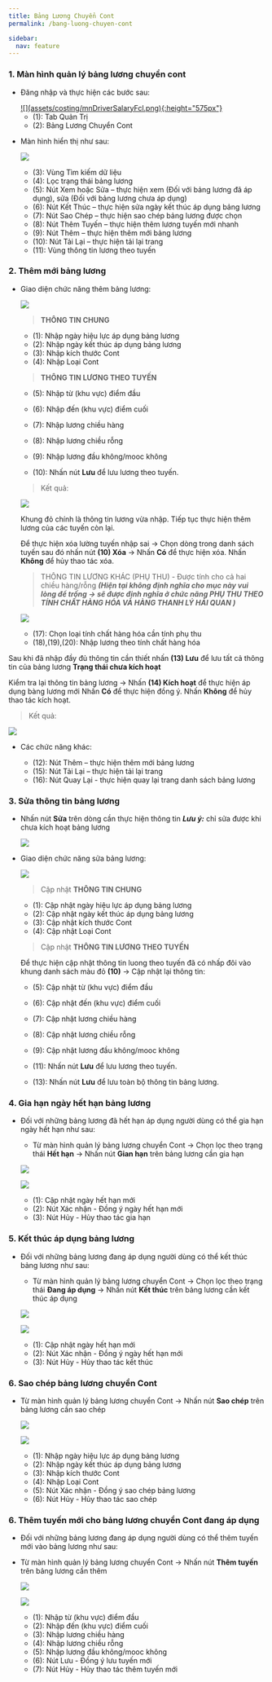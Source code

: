 ```yaml
---
title: Bảng Lương Chuyển Cont
permalink: /bang-luong-chuyen-cont

sidebar:
  nav: feature
---
```



### **1. Màn hình quản lý bảng lương chuyển cont**
* Đăng nhập và thực hiện các bước sau:

     <a href='assets/costing/mnDriverSalaryFcl.png'>
          ![](assets/costing/mnDriverSalaryFcl.png){:height="575px"}
     </a>
    

     * (1): Tab Quản Trị
     * (2): Bảng Lương Chuyển Cont

* Màn hình hiển thị như sau:

     ![](assets/costing/DriverSalaryFclManager.png)

     * (3): Vùng Tìm kiếm dữ liệu
     * (4): Lọc trạng thái bảng lương
     * (5): Nút Xem hoặc Sửa – thực hiện xem (Đối với bảng lương đã áp dụng), sửa (Đối với bảng lương chưa áp dụng)
     * (6): Nút Kết Thúc – thực hiện sửa ngày kết thúc áp dụng bảng lương
     * (7): Nút Sao Chép – thực hiện sao chép bảng lương được chọn
     * (8): Nút Thêm Tuyến – thực hiện thêm lương tuyến mới nhanh
     * (9): Nút Thêm – thực hiện thêm mới bảng lương
     * (10): Nút Tải Lại – thực hiện tải lại trang
     * (11): Vùng thông tin lương theo tuyến

### **2. Thêm mới bảng lương**
* Giao diện chức năng thêm bảng lương:

     ![](assets/costing/DriverSalaryFclDetails.png)

     > **THÔNG TIN CHUNG**
     * (1): Nhập ngày hiệu lực áp dụng bảng lương
     * (2): Nhập ngày kết thúc áp dụng bảng lương
     * (3): Nhập kích thước Cont
     * (4): Nhập Loại Cont

     > **THÔNG TIN LƯƠNG THEO TUYẾN**
     * (5): Nhập từ (khu vực) điểm đầu
     * (6): Nhập đến (khu vực) điểm cuối
     * (7): Nhập lương chiều hàng
     * (8): Nhập lương chiều rỗng
     * (9): Nhập lương đầu không/mooc không

     * (10): Nhấn nút **Lưu** để lưu lương theo tuyến.

     > Kết quả:

     ![](assets/costing/ResultSaveSalaryOfRoute.png)

     Khung đỏ chính là thông tin lương vừa nhập.
     Tiếp tục thực hiện thêm lương của các tuyến còn lại.

     Để thực hiện xóa lường tuyến nhập sai &#8594; Chọn dòng trong danh sách tuyến sau đó nhấn nút **(10) Xóa** &#8594; Nhấn **Có** để thực hiện xóa. Nhấn **Không** để hủy thao tác xóa.

     > THÔNG TIN LƯƠNG KHÁC (PHỤ THU) - Được tính cho cả hai chiều hàng/rỗng ***(Hiện tại không định nghĩa cho mục này vui lòng để trống &#8594; sẽ được định nghĩa ở chức năng PHỤ THU THEO TÍNH CHẤT HÀNG HÓA VÀ HÀNG THANH LÝ HẢI QUAN )***

     ![](assets/costing/OtherSalary.png)

     * (17): Chọn loại tính chất hàng hóa cần tính phụ thu
     * (18),(19),(20): Nhập lương theo tính chất hàng hóa

Sau khi đã nhập đầy đủ thông tin cần thiết nhấn **(13) Lưu** để lưu tất cả thông tin của bảng lương **Trạng thái chưa kích hoạt**

Kiểm tra lại thông tin bảng lương &#8594; Nhấn **(14) Kích hoạt** để thực hiện áp dụng bàng lương mới Nhấn **Có** để thực hiện đồng ý. Nhấn **Không** để hủy thao tác kích hoạt.

> Kết quả:

![](assets/costing/ActiveDriverSalaryFcl.png)

* Các chức năng khác:

     * (12): Nút Thêm – thực hiện thêm mới bảng lương
     * (15): Nút Tải Lại – thực hiện tải lại trang
     * (16): Nút Quay Lại - thực hiện quay lại trang danh sách bảng lương

### **3. Sửa thông tin bảng lương**

* Nhấn nút **Sửa** trên dòng cần thực hiện thông tin ***Lưu ý:*** chỉ sửa được khi chưa kích hoạt bảng lương

     ![](assets/costing/EditDriverSalaryFcl.png)

* Giao diện chức năng sửa bảng lương:

     ![](assets/costing/EditDriverSalaryFclDetails.png)

     > Cập nhật **THÔNG TIN CHUNG**
     * (1): Cập nhật ngày hiệu lực áp dụng bảng lương
     * (2): Cập nhật ngày kết thúc áp dụng bảng lương
     * (3): Cập nhật kích thước Cont
     * (4): Cập nhật Loại Cont

     > Cập nhật **THÔNG TIN LƯƠNG THEO TUYẾN**
     
     Để thực hiện cập nhật thông tin luong theo tuyến đã có nhấp đôi vào khung danh sách màu đỏ **(10)** &#8594; Cập nhật lại thông tin:

     * (5): Cập nhật từ (khu vực) điểm đầu
     * (6): Cập nhật đến (khu vực) điểm cuối
     * (7): Cập nhật lương chiều hàng
     * (8): Cập nhật lương chiều rỗng
     * (9): Cập nhật lương đầu không/mooc không

     * (11): Nhấn nút **Lưu** để lưu lương theo tuyến.

     * (13): Nhấn nút **Lưu** để lưu toàn bộ thông tin bảng lương.

### **4. Gia hạn ngày hết hạn bảng lương**

* Đối với những bảng lương đã hết hạn áp dụng người dùng có thể gia hạn ngày hết hạn như sau:

     * Từ màn hình quản lý bảng lương chuyển Cont &#8594; Chọn lọc theo trạng thái **Hết hạn** &#8594; Nhấn nút **Gian hạn** trên bảng lương cần gia hạn

     ![](assets/costing/RenewalDriverSalary.png)

     ![](assets/costing/QuestionRenewalDriverSalary.png)

     * (1): Cập nhật ngày hết hạn mới
     * (2): Nút Xác nhận - Đồng ý ngày hết hạn mới
     * (3): Nút Hủy - Hủy thao tác gia hạn

### **5. Kết thúc áp dụng bảng lương**

* Đối với những bảng lương đang áp dụng người dùng có thể kết thúc bảng lương như sau:

     * Từ màn hình quản lý bảng lương chuyển Cont &#8594; Chọn lọc theo trạng thái **Đang áp dụng** &#8594; Nhấn nút **Kết thúc** trên bảng lương cần kết thúc áp dụng

     ![](assets/costing/EndDriverSalary.png)

     ![](assets/costing/QuestionEndDriverSalary.png)

     * (1): Cập nhật ngày hết hạn mới
     * (2): Nút Xác nhận - Đồng ý ngày hết hạn mới
     * (3): Nút Hủy - Hủy thao tác kết thúc

### **6. Sao chép bảng lương chuyển Cont**

* Từ màn hình quản lý bảng lương chuyển Cont &#8594; Nhấn nút **Sao chép** trên bảng lương cần sao chép

     ![](assets/costing/CopyDriverSalaryFcl.png)

     ![](assets/costing/QuestionCopyDriverSalaryFcl.png)

     * (1): Nhập ngày hiệu lực áp dụng bảng lương
     * (2): Nhập ngày kết thúc áp dụng bảng lương
     * (3): Nhập kích thước Cont
     * (4): Nhập Loại Cont
     * (5): Nút Xác nhận - Đồng ý sao chép bảng lương
     * (6): Nút Hủy - Hủy thao tác sao chép

### **6. Thêm tuyến mới cho bảng lương chuyển Cont đang áp dụng**

* Đối với những bảng lương đang áp dụng người dùng có thể thêm tuyến mới vào bảng lương như sau:

* Từ màn hình quản lý bảng lương chuyển Cont &#8594; Nhấn nút **Thêm tuyến** trên bảng lương cần thêm

     ![](assets/costing/AddRouteForDriverSalaryFclDetails.png)

     ![](assets/costing/QuestionAddRouteForDriverSalaryFclDetails.png)

     * (1): Nhập từ (khu vực) điểm đầu
     * (2): Nhập đến (khu vực) điểm cuối
     * (3): Nhập lương chiều hàng
     * (4): Nhập lương chiều rỗng
     * (5): Nhập lương đầu không/mooc không
     * (6): Nút Lưu - Đồng ý lưu tuyến mới
     * (7): Nút Hủy - Hủy thao tác thêm tuyến mới